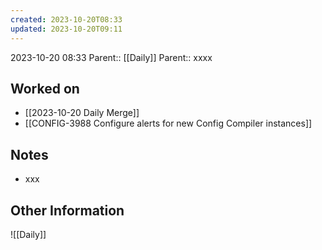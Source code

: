 ```yaml
---
created: 2023-10-20T08:33
updated: 2023-10-20T09:11
---
```

2023-10-20 08:33
Parent:: [[Daily]] 
Parent:: xxxx
## Worked on

- [[2023-10-20 Daily Merge]]
- [[CONFIG-3988 Configure alerts for new Config Compiler instances]]
## Notes

- xxx

## Other Information

![[Daily]]
